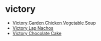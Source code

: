 # victory

 * [Victory Garden Chicken Vegetable Soup](../../index/v/victory-garden-chicken-vegetable-soup-102128.json)
 * [Victory Lap Nachos](../../index/v/victory-lap-nachos.json)
 * [Victory Chocolate Cake](../../index/v/victory-chocolate-cake.json)
